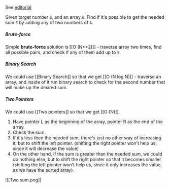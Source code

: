 See [editorial](https://www.geeksforgeeks.org/pair-with-given-sum-in-sorted-array-two-sum-ii/) 

Given target number `S`, and an array `A`. Find if it's possible to get the needed sum `S` by adding any of two numbers of `A`.
##### Brute-force

Simple **brute-force** solution is [[O (N**2)]] - traverse array two times, find all possible pairs, and check if any of them add up to `S`.
##### Binary Search

We could use [[Binary Search]] so that we get [[O (N log N)]] - traverse an array, and inside of it run binary search to check for the second number that will make up the desired sum.
##### Two Pointers

We could use [[Two pointers]] so that we get [[O (N)]].

1. Have pointer L  as the beginning of the array, pointer R as the end of the array. 
2. Check the sum. 
3. If it's less then the needed sum, there's just no other way of increasing it, but to shift the left pointer. (shifting the right pointer won't help us, since it will decrease the value)
4. On the other hand, if the sum is greater than the needed sum, we could do nothing else, but to shift the right pointer so that it becomes smaller (shifting the left pointer won't help us, since it only increases the value, as we have the sorted array).

![[Two sum.png]]